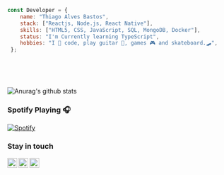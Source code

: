 ```javascript 
const Developer = {   
    name: "Thiago Alves Bastos",
    stack: ["Reactjs, Node.js, React Native"],
    skills: ["HTML5, CSS, JavaScript, SQL, MongoDB, Docker"], 
    status: "I'm Currently learning TypeScript",    
    hobbies: "I 💜 code, play guitar 🎸, games 🎮 and skateboard.🛹",       
 };    
          
 ```                                
                                                            
 <br />                                                                                             
 <br />                                                                                      
                                                        
                        
![Anurag's github stats](https://github-readme-stats.vercel.app/api?username=the-one-who-knoccks&show_icons=true&theme=dark)
              
                                 
### Spotify Playing 🎧                 
[![Spotify](https://now-playing-spotify.vercel.app/api/spotify)](https://open.spotify.com/user/4bqhduwc9zy3lnu569vw34txr)
                                     
                                                                                         
                                                                                                                   
### Stay in touch                                                             
          
[<img align="left" alt="the-one-who-knoccks | Twitter" width="22px" src="https://cdn.jsdelivr.net/npm/simple-icons@v3/icons/twitter.svg" />][twitter]
[<img align="left" alt="the.one.who.knoccks | LinkedIn" width="22px" src="https://cdn.jsdelivr.net/npm/simple-icons@v3/icons/linkedin.svg" />][linkedin]
[<img align="left" alt="the-one-who-knoccks | Instagram" width="22px" src="https://cdn.jsdelivr.net/npm/simple-icons@v3/icons/instagram.svg" />][instagram]
         
                 
[twitter]: https://twitter.com/the-one-who-knoccks      
[instagram]: https://instagram.com/the.one.who.knoccks   
[linkedin]: https://linkedin.com/in/thiagoalves89 
        
          
                   
        
 
    
